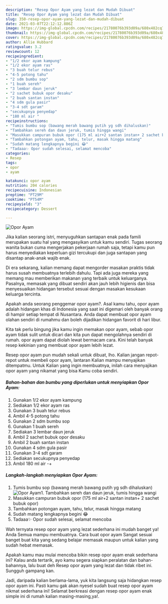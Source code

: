 ```yaml
---
description: "Resep Opor Ayam yang lezat dan Mudah Dibuat"
title: "Resep Opor Ayam yang lezat dan Mudah Dibuat"
slug: 350-resep-opor-ayam-yang-lezat-dan-mudah-dibuat
date: 2021-03-07T22:12:12.886Z
image: https://img-global.cpcdn.com/recipes/21780076b393d09a/680x482cq70/opor-ayam-foto-resep-utama.jpg
thumbnail: https://img-global.cpcdn.com/recipes/21780076b393d09a/680x482cq70/opor-ayam-foto-resep-utama.jpg
cover: https://img-global.cpcdn.com/recipes/21780076b393d09a/680x482cq70/opor-ayam-foto-resep-utama.jpg
author: Allie Hubbard
ratingvalue: 3.2
reviewcount: 12
recipeingredient:
- "1/2 ekor ayam kampung"
- "1/2 ekor ayam ras"
- "3 buah telur rebus"
- "4-5 potong tahu"
- "2 sdm bumbu sop"
- "1 buah sereh"
- "3 lembar daun jeruk"
- "2 sachet bubuk opor desaku"
- "2 buah santan instan"
- "4 sdm gula pasir"
- "3-4 sdt garam"
- "secukupnya penyedap"
- "180 ml air "
recipeinstructions:
- "Tumis bumbu sop (bawang merah bawang putih yg sdh dihaluskan)"
- "Tambahkan sereh dan daun jeruk, tumis hingga wangi"
- "Masukkan campuran bubuk opor (175 ml air+2 santan instan+ 2 sachet bubuk opor)"
- "Tambahkan potongan ayam, tahu, telur, masak hingga matang"
- "Sudah matang lengkapnya begini 😂"
- "Tadaaa✨ Opor sudah selesai, selamat mencoba"
categories:
- Resep
tags:
- opor
- ayam

katakunci: opor ayam 
nutrition: 204 calories
recipecuisine: Indonesian
preptime: "PT29M"
cooktime: "PT54M"
recipeyield: "3"
recipecategory: Dessert

---
```



![Opor Ayam](https://img-global.cpcdn.com/recipes/21780076b393d09a/680x482cq70/opor-ayam-foto-resep-utama.jpg)

Jika kalian seorang istri, menyuguhkan santapan enak pada famili merupakan suatu hal yang mengasyikan untuk kamu sendiri. Tugas seorang  wanita bukan cuma mengerjakan pekerjaan rumah saja, tetapi kamu pun harus menyediakan keperluan gizi tercukupi dan juga santapan yang disantap anak-anak wajib enak.

Di era  sekarang, kalian memang dapat mengorder masakan praktis tidak harus susah membuatnya terlebih dahulu. Tapi ada juga mereka yang memang mau memberikan makanan yang terbaik untuk keluarganya. Pasalnya, memasak yang dibuat sendiri akan jauh lebih higienis dan bisa menyesuaikan hidangan tersebut sesuai dengan masakan kesukaan keluarga tercinta. 



Apakah anda seorang penggemar opor ayam?. Asal kamu tahu, opor ayam adalah hidangan khas di Indonesia yang saat ini digemari oleh banyak orang di hampir setiap tempat di Nusantara. Anda dapat membuat opor ayam olahan sendiri di rumahmu dan boleh dijadikan hidangan favorit di hari libur.

Kita tak perlu bingung jika kamu ingin memakan opor ayam, sebab opor ayam tidak sulit untuk dicari dan kita pun dapat mengolahnya sendiri di rumah. opor ayam dapat diolah lewat bermacam cara. Kini telah banyak resep kekinian yang membuat opor ayam lebih lezat.

Resep opor ayam pun mudah sekali untuk dibuat, lho. Kalian jangan repot-repot untuk membeli opor ayam, lantaran Kalian mampu menyajikan ditempatmu. Untuk Kalian yang ingin membuatnya, inilah cara menyajikan opor ayam yang nikamat yang bisa Kamu coba sendiri.

<!--inarticleads1-->

##### Bahan-bahan dan bumbu yang diperlukan untuk menyiapkan Opor Ayam:

1. Gunakan 1/2 ekor ayam kampung
1. Sediakan 1/2 ekor ayam ras
1. Gunakan 3 buah telur rebus
1. Ambil 4-5 potong tahu
1. Gunakan 2 sdm bumbu sop
1. Gunakan 1 buah sereh
1. Sediakan 3 lembar daun jeruk
1. Ambil 2 sachet bubuk opor desaku
1. Ambil 2 buah santan instan
1. Gunakan 4 sdm gula pasir
1. Gunakan 3-4 sdt garam
1. Sediakan secukupnya penyedap
1. Ambil 180 ml air -+




<!--inarticleads2-->

##### Langkah-langkah menyiapkan Opor Ayam:

1. Tumis bumbu sop (bawang merah bawang putih yg sdh dihaluskan)
<img src="https://img-global.cpcdn.com/steps/6b44df428a90c145/160x128cq70/opor-ayam-langkah-memasak-1-foto.jpg" alt="Opor Ayam">1. Tambahkan sereh dan daun jeruk, tumis hingga wangi
1. Masukkan campuran bubuk opor (175 ml air+2 santan instan+ 2 sachet bubuk opor)
1. Tambahkan potongan ayam, tahu, telur, masak hingga matang
1. Sudah matang lengkapnya begini 😂
1. Tadaaa✨ Opor sudah selesai, selamat mencoba




Wah ternyata resep opor ayam yang lezat sederhana ini mudah banget ya! Anda Semua mampu membuatnya. Cara buat opor ayam Sangat sesuai banget buat kita yang sedang belajar memasak maupun untuk kalian yang sudah hebat memasak.

Apakah kamu mau mulai mencoba bikin resep opor ayam enak sederhana ini? Kalau anda tertarik, ayo kamu segera siapkan peralatan dan bahan-bahannya, lalu buat deh Resep opor ayam yang lezat dan tidak ribet ini. Sungguh gampang kan. 

Jadi, daripada kalian berlama-lama, yuk kita langsung saja hidangkan resep opor ayam ini. Pasti kamu gak akan nyesel sudah buat resep opor ayam nikmat sederhana ini! Selamat berkreasi dengan resep opor ayam enak simple ini di rumah kalian masing-masing,ya!.

